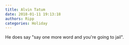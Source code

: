 ```yaml
---
title: Alvin Tatum
date: 2018-01-11 19:13:18
authors: Ripp
categories: Holiday
---
```


 He does say "say one more word and you're going to jail".
